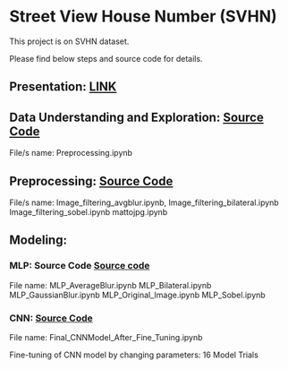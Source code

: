 # Street View House Number (SVHN)

This project is on SVHN dataset.

Please find below steps and source code for details.

## Presentation: [LINK](https://drive.google.com/open?id=1HftpBzf57WIzFVniEhogLCU38IltCEjr)

## Data Understanding and Exploration: [Source Code](https://github.com/rawatjyoti0110/Machine-Learning/tree/master/Preprocessing)
File/s name: Preprocessing.ipynb

## Preprocessing: [Source Code](https://github.com/rawatjyoti0110/Machine-Learning/tree/master/Preprocessing)
File/s name: Image_filtering_avgblur.ipynb,
	     Image_filtering_bilateral.ipynb
	     Image_filtering_sobel.ipynb
	     mattojpg.ipynb
## Modeling:

### MLP: Source Code [Source code](https://github.com/rawatjyoti0110/Machine-Learning/tree/master/MLP)
File name: MLP_AverageBlur.ipynb
	   MLP_Bilateral.ipynb
	   MLP_GaussianBlur.ipynb
   	   MLP_Original_Image.ipynb
           MLP_Sobel.ipynb

### CNN: [Source Code](https://github.com/rawatjyoti0110/Machine-Learning/tree/master/CNN)
File name: Final_CNNModel_After_Fine_Tuning.ipynb

Fine-tuning of CNN model by changing parameters: 16 Model Trials
